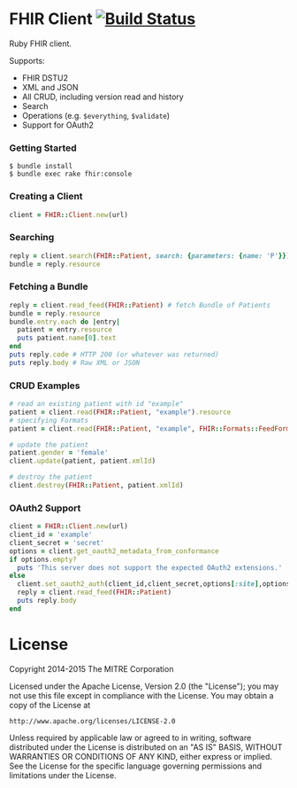# FHIR Client [![Build Status](https://travis-ci.org/fhir-crucible/fhir_client.svg?branch=master)](https://travis-ci.org/fhir-crucible/fhir_client)

Ruby FHIR client.

Supports:
* FHIR DSTU2
* XML and JSON
* All CRUD, including version read and history
* Search
* Operations (e.g. `$everything`, `$validate`)
* Support for OAuth2

### Getting Started

    $ bundle install
    $ bundle exec rake fhir:console

### Creating a Client
```ruby
client = FHIR::Client.new(url)
```

### Searching
```ruby
reply = client.search(FHIR::Patient, search: {parameters: {name: 'P'}})
bundle = reply.resource
```

### Fetching a Bundle
```ruby
reply = client.read_feed(FHIR::Patient) # fetch Bundle of Patients
bundle = reply.resource
bundle.entry.each do |entry|
  patient = entry.resource
  puts patient.name[0].text
end
puts reply.code # HTTP 200 (or whatever was returned)
puts reply.body # Raw XML or JSON
```

### CRUD Examples
```ruby
# read an existing patient with id "example"
patient = client.read(FHIR::Patient, "example").resource
# specifying Formats
patient = client.read(FHIR::Patient, "example", FHIR::Formats::FeedFormat::FEED_JSON).resource

# update the patient
patient.gender = 'female'
client.update(patient, patient.xmlId)

# destroy the patient
client.destroy(FHIR::Patient, patient.xmlId)
```

### OAuth2 Support
```ruby
client = FHIR::Client.new(url)
client_id = 'example'
client_secret = 'secret'
options = client.get_oauth2_metadata_from_conformance
if options.empty?
  puts 'This server does not support the expected OAuth2 extensions.'
else
  client.set_oauth2_auth(client_id,client_secret,options[:site],options[:authorize_url],options[:token_url])
  reply = client.read_feed(FHIR::Patient)
  puts reply.body
end
```

# License

Copyright 2014-2015 The MITRE Corporation

Licensed under the Apache License, Version 2.0 (the "License");
you may not use this file except in compliance with the License.
You may obtain a copy of the License at

    http://www.apache.org/licenses/LICENSE-2.0

Unless required by applicable law or agreed to in writing, software
distributed under the License is distributed on an "AS IS" BASIS,
WITHOUT WARRANTIES OR CONDITIONS OF ANY KIND, either express or implied.
See the License for the specific language governing permissions and
limitations under the License.
